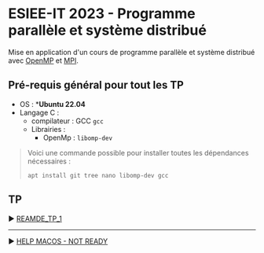 # ESIEE-IT 2023 - Programme parallèle et système distribué

Mise en application d'un cours de programme parallèle et système distribué avec [OpenMP](https://fr.wikipedia.org/wiki/OpenMP) et [MPI](https://fr.wikipedia.org/wiki/MPI).

## Pré-requis général pour tout les TP

- OS : ***Ubuntu 22.04**
- Langage C :
    - compilateur : GCC `gcc`
    - Librairies : 
        - OpenMp : `libomp-dev`

> Voici une commande possible pour installer toutes les dépendances nécessaires :
> 
> ```
> apt install git tree nano libomp-dev gcc
> ```

## TP

▶ [REAMDE_TP_1](REAMDE_TP_1.md)

---

▶ [HELP MACOS - NOT READY](HELP_MACOS.md)
